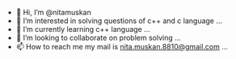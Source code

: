- 👋 Hi, I’m @nitamuskan
- 👀 I’m interested in solving questions of c++ and c language ...
- 🌱 I’m currently learning c++ language ...
- 💞️ I’m looking to collaborate on problem solving  ...
- 📫 How to reach me my mail is nita.muskan.8810@gmail.com ...

<!---
nitamuskan/nitamuskan is a ✨ special ✨ repository because its `README.md` (this file) appears on your GitHub profile.
You can click the Preview link to take a look at your changes.
--->
